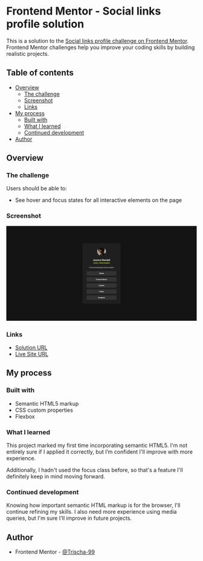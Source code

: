 # Frontend Mentor - Social links profile solution

This is a solution to the [Social links profile challenge on Frontend Mentor](https://www.frontendmentor.io/challenges/social-links-profile-UG32l9m6dQ). Frontend Mentor challenges help you improve your coding skills by building realistic projects. 

## Table of contents

- [Overview](#overview)
  - [The challenge](#the-challenge)
  - [Screenshot](#screenshot)
  - [Links](#links)
- [My process](#my-process)
  - [Built with](#built-with)
  - [What I learned](#what-i-learned)
  - [Continued development](#continued-development)
- [Author](#author)

## Overview

### The challenge

Users should be able to:

- See hover and focus states for all interactive elements on the page

### Screenshot

![Screenshot](/images/screenshot.png)

### Links

- [Solution URL](https://github.com/Trischa-99/Social-Links-Profile.git)
- [Live Site URL](https://trischa-99.github.io/Social-Links-Profile/)

## My process

### Built with

- Semantic HTML5 markup
- CSS custom properties
- Flexbox

### What I learned

This project marked my first time incorporating semantic HTML5. I'm not entirely sure if I applied it correctly, but I’m confident I'll improve with more experience.

Additionally, I hadn't used the focus class before, so that's a feature I'll definitely keep in mind moving forward.

### Continued development

Knowing how important semantic HTML markup is for the browser, I'll continue refining my skills. I also need more experience using media queries, but I'm sure I'll improve in future projects.

## Author

- Frontend Mentor - [@Trischa-99](https://www.frontendmentor.io/profile/Trischa-99)
